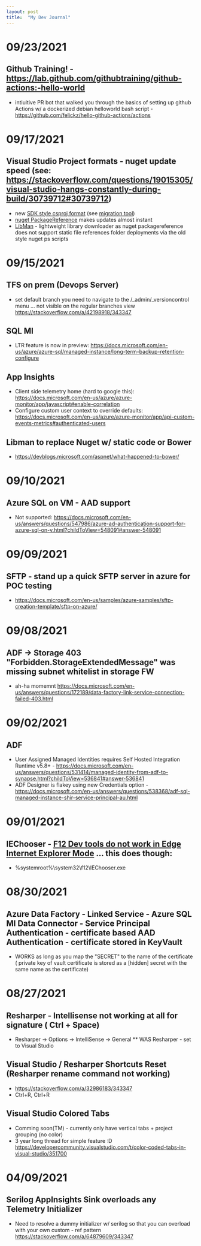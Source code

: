 ```yaml
---
layout: post
title:  "My Dev Journal"
---
```


# 09/23/2021
## Github Training! - https://lab.github.com/githubtraining/github-actions:-hello-world
* intiuitive PR bot that walked you through the basics of setting up github Actions w/ a dockerized debian helloworld bash script  - https://github.com/felickz/hello-github-actions/actions

# 09/17/2021
## Visual Studio Project formats - nuget update speed (see: https://stackoverflow.com/questions/19015305/visual-studio-hangs-constantly-during-build/30739712#30739712)
* new [SDK style csproj format](https://docs.microsoft.com/en-us/nuget/resources/check-project-format) (see [migration tool](https://github.com/hvanbakel/CsprojToVs2017))
* [nuget PackageReference](https://docs.microsoft.com/en-us/nuget/consume-packages/migrate-packages-config-to-package-reference) makes updates almost instant 
* [LibMan](https://docs.microsoft.com/en-us/aspnet/core/client-side/libman/?view=aspnetcore-5.0) - lightweight library downloader as nuget packagereference does not support static file references folder deployments via the old style nuget ps scripts 

# 09/15/2021
## TFS on prem (Devops Server)
* set default branch you need to navigate to the /_admin/_versioncontrol menu ... not visible on the regular branches view https://stackoverflow.com/a/42198918/343347

## SQL MI
* LTR feature is now in preview: https://docs.microsoft.com/en-us/azure/azure-sql/managed-instance/long-term-backup-retention-configure

## App Insights
* Client side telemetry home (hard to google this): https://docs.microsoft.com/en-us/azure/azure-monitor/app/javascript#enable-correlation
* Configure custom user context to override defaults: https://docs.microsoft.com/en-us/azure/azure-monitor/app/api-custom-events-metrics#authenticated-users

## Libman to replace Nuget w/ static code or Bower
* https://devblogs.microsoft.com/aspnet/what-happened-to-bower/

# 09/10/2021
## Azure SQL on VM - AAD support
* Not supported: https://docs.microsoft.com/en-us/answers/questions/547986/azure-ad-authentication-support-for-azure-sql-on-v.html?childToView=548091#answer-548091

# 09/09/2021
## SFTP - stand up a quick SFTP server in azure for POC testing 
* https://docs.microsoft.com/en-us/samples/azure-samples/sftp-creation-template/sftp-on-azure/

# 09/08/2021
## ADF -> Storage 403 "Forbidden.StorageExtendedMessage" was missing subnet whitelist in storage FW
* ah-ha momemnt https://docs.microsoft.com/en-us/answers/questions/172189/data-factory-link-service-connection-failed-403.html

# 09/02/2021
## ADF
* User Assigned Managed Identities requires Self Hosted Integration Runtime v5.8+ - https://docs.microsoft.com/en-us/answers/questions/531414/managed-identity-from-adf-to-synapse.html?childToView=536841#answer-536841
* ADF Designer is flakey using new Credentials option - https://docs.microsoft.com/en-us/answers/questions/538368/adf-sql-managed-instance-shir-service-principal-au.html

# 09/01/2021
## IEChooser - [F12 Dev tools do not work in Edge Internet Explorer Mode](https://docs.microsoft.com/en-us/microsoft-edge/devtools-guide-chromium/ie-mode/) ... this does though:
* %systemroot%\system32\f12\IEChooser.exe

# 08/30/2021

## Azure Data Factory - Linked Service - Azure SQL MI Data Connector - Service Principal Authentication - certificate based AAD Authentication - certificate stored in KeyVault
* WORKS as long as you map the "SECRET" to the name of the certificate ( private key of vault certificate is stored as a [hidden] secret with the same name as the certificate)

# 08/27/2021

## Resharper - Intellisense not working at all for signature ( Ctrl + Space) 
* Resharper -> Options -> IntelliSense -> General 
** WAS Resharper - set to Visual Studio

## Visual Studio / Resharper Shortcuts Reset (Resharper rename command not working)
* https://stackoverflow.com/a/32986183/343347
* Ctrl+R, Ctrl+R

## Visual Studio Colored Tabs
* Comming soon(TM) - currently only have vertical tabs + project grouping (no color)
* 3 year long thread for simple feature :D https://developercommunity.visualstudio.com/t/color-coded-tabs-in-visual-studio/351700

# 04/09/2021
## Serilog AppInsights Sink overloads any Telemetry Initializer
* Need to resolve a dummy initializer w/ serilog so that you can overload with your own custom - ref pattern https://stackoverflow.com/a/64879609/343347